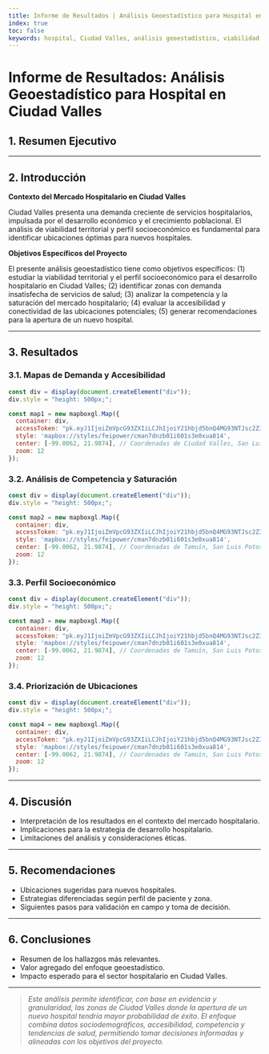 ```yaml
---
title: Informe de Resultados | Análisis Geoestadístico para Hospital en Ciudad Valles
index: true
toc: false
keywords: hospital, Ciudad Valles, análisis geoestadístico, viabilidad territorial, perfil socioeconómico, INEGI, SCINCE, mercado hospitalario
---
```


# Informe de Resultados: Análisis Geoestadístico para Hospital en Ciudad Valles

## 1. Resumen Ejecutivo

<!-- Breve descripción del objetivo, hallazgos principales y recomendaciones clave. -->

---

## 2. Introducción

**Contexto del Mercado Hospitalario en Ciudad Valles**

Ciudad Valles presenta una demanda creciente de servicios hospitalarios, impulsada por el desarrollo económico y el crecimiento poblacional. El análisis de viabilidad territorial y perfil socioeconómico es fundamental para identificar ubicaciones óptimas para nuevos hospitales.

**Objetivos Específicos del Proyecto**

El presente análisis geoestadístico tiene como objetivos específicos: (1) estudiar la viabilidad territorial y el perfil socioeconómico para el desarrollo hospitalario en Ciudad Valles; (2) identificar zonas con demanda insatisfecha de servicios de salud; (3) analizar la competencia y la saturación del mercado hospitalario; (4) evaluar la accesibilidad y conectividad de las ubicaciones potenciales; (5) generar recomendaciones para la apertura de un nuevo hospital.

---

## 3. Resultados

### 3.1. Mapas de Demanda y Accesibilidad

<!-- Visualización de demanda insatisfecha y accesibilidad a servicios hospitalarios. -->

```js
const div = display(document.createElement("div"));
div.style = "height: 500px;";

const map1 = new mapboxgl.Map({
  container: div,
  accessToken: "pk.eyJ1IjoiZmVpcG93ZXIiLCJhIjoiY21hbjd5bnQ4MG93NTJsc2Z3dzdzNnRiNiJ9.942M6p7lPTB0M2wU4p7cHg", 
  style: 'mapbox://styles/feipower/cman7dnzb01i601s3e0xua814',
  center: [-99.0062, 21.9874], // Coordenadas de Ciudad Valles, San Luis Potosí, México
  zoom: 12
});
```

### 3.2. Análisis de Competencia y Saturación

<!-- Mapas y tablas de hospitales existentes y competencia. -->

```js
const div = display(document.createElement("div"));
div.style = "height: 500px;";

const map2 = new mapboxgl.Map({
  container: div,
  accessToken: "pk.eyJ1IjoiZmVpcG93ZXIiLCJhIjoiY21hbjd5bnQ4MG93NTJsc2Z3dzdzNnRiNiJ9.942M6p7lPTB0M2wU4p7cHg", 
  style: 'mapbox://styles/feipower/cman7dnzb01i601s3e0xua814',
  center: [-99.0062, 21.9874], // Coordenadas de Tamuín, San Luis Potosí, México
  zoom: 12
});
```

### 3.3. Perfil Socioeconómico

<!-- Caracterización de la población objetivo y su capacidad de pago. -->
```js
const div = display(document.createElement("div"));
div.style = "height: 500px;";

const map3 = new mapboxgl.Map({
  container: div,
  accessToken: "pk.eyJ1IjoiZmVpcG93ZXIiLCJhIjoiY21hbjd5bnQ4MG93NTJsc2Z3dzdzNnRiNiJ9.942M6p7lPTB0M2wU4p7cHg", 
  style: 'mapbox://styles/feipower/cman7dnzb01i601s3e0xua814',
  center: [-99.0062, 21.9874], // Coordenadas de Tamuín, San Luis Potosí, México
  zoom: 12
});
```

### 3.4. Priorización de Ubicaciones

<!-- Tabla y mapa de ubicaciones con mayor potencial. -->
```js
const div = display(document.createElement("div"));
div.style = "height: 500px;";

const map4 = new mapboxgl.Map({
  container: div,
  accessToken: "pk.eyJ1IjoiZmVpcG93ZXIiLCJhIjoiY21hbjd5bnQ4MG93NTJsc2Z3dzdzNnRiNiJ9.942M6p7lPTB0M2wU4p7cHg", 
  style: 'mapbox://styles/feipower/cman7dnzb01i601s3e0xua814',
  center: [-99.0062, 21.9874], // Coordenadas de Tamuín, San Luis Potosí, México
  zoom: 12
});
```
---

## 4. Discusión

- Interpretación de los resultados en el contexto del mercado hospitalario.
- Implicaciones para la estrategia de desarrollo hospitalario.
- Limitaciones del análisis y consideraciones éticas.

---

## 5. Recomendaciones

- Ubicaciones sugeridas para nuevos hospitales.
- Estrategias diferenciadas según perfil de paciente y zona.
- Siguientes pasos para validación en campo y toma de decisión.

---

## 6. Conclusiones

- Resumen de los hallazgos más relevantes.
- Valor agregado del enfoque geoestadístico.
- Impacto esperado para el sector hospitalario en Ciudad Valles.

---

> _Este análisis permite identificar, con base en evidencia y granularidad, las zonas de Ciudad Valles donde la apertura de un nuevo hospital tendría mayor probabilidad de éxito. El enfoque combina datos sociodemográficos, accesibilidad, competencia y tendencias de salud, permitiendo tomar decisiones informadas y alineadas con los objetivos del proyecto._ 